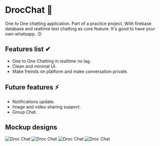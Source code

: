 # DrocChat 💬
One to One chatting application. Part of a practice project. With firebase database and realtime text chatting as core feature. It's good to have your own whatsapp. :D

## Features list ✔
- One to One Chatting in realtime no lag.
- Clean and minimal UI.
- Make freinds on platform and make conversation private.

## Future features ⚡
- Notifications update.
- Image and video sharing support.
- Group Chat.


## Mockup designs
![Droc Chat](https://github.com/drocgoesongit/drocgoesongit/blob/master/splashScreen.png)
![Droc Chat](https://github.com/drocgoesongit/drocgoesongit/blob/master/SearchActivity.png)
![Droc Chat](https://github.com/drocgoesongit/drocgoesongit/blob/master/welcomeScreen.png)
![Droc Chat](https://github.com/drocgoesongit/drocgoesongit/blob/master/MainActivity.png)

